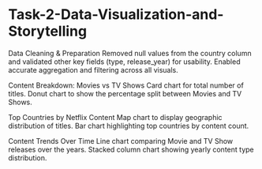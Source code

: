 # Task-2-Data-Visualization-and-Storytelling
Data Cleaning & Preparation
  Removed null values from the country column and validated other key fields (type, release_year) for usability.
  Enabled accurate aggregation and filtering across all visuals.

Content Breakdown: Movies vs TV Shows
  Card chart for total number of titles.
  Donut chart to show the percentage split between Movies and TV Shows.

Top Countries by Netflix Content
  Map chart to display geographic distribution of titles.
  Bar chart highlighting top countries by content count.

Content Trends Over Time
  Line chart comparing Movie and TV Show releases over the years.
  Stacked column chart showing yearly content type distribution.
